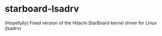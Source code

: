 starboard-lsadrv
================

(Hopefully) Fixed version of the Hitachi StarBoard kernel driver for Linux (lsadrv)
